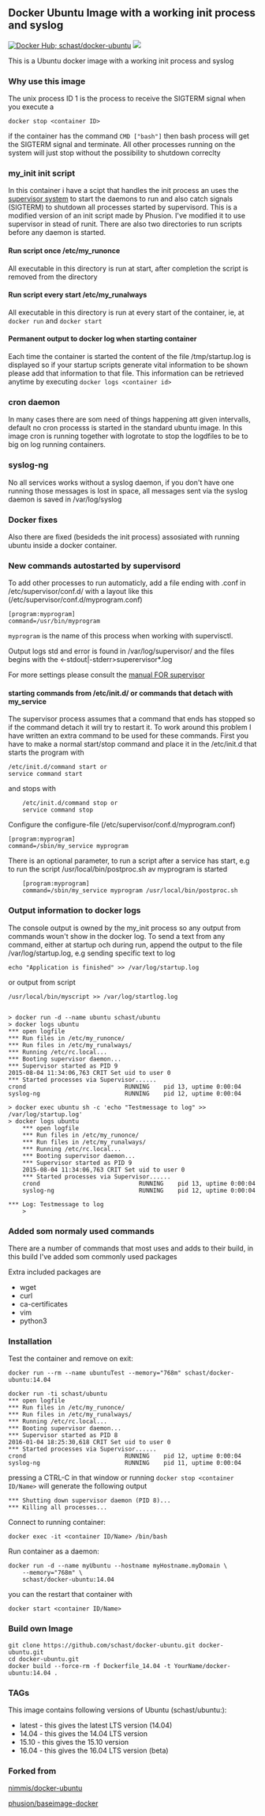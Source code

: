 ## Docker Ubuntu Image with a working init process and syslog
 [![Docker Hub; schast/docker-ubuntu](https://img.shields.io/badge/dockerhub-schast%2Fubuntu-green.svg)](https://registry.hub.docker.com/u/schast/ubuntu)
 [![](https://badge.imagelayers.io/schast/ubuntu:14.04.svg)](https://imagelayers.io/?images=schast/ubuntu:latest 'Get your own badge on imagelayers.io')

This is a Ubuntu docker image with a working init process and syslog

### Why use this image

The unix process ID 1 is the process to receive the SIGTERM signal when you execute a

	docker stop <container ID>

if the container has the command `CMD ["bash"]` then bash process will get the SIGTERM signal and terminate.
All other processes running on the system will just stop without the possibility to shutdown correclty

### my_init init script

In this container i have a scipt that handles the init process an uses the [supervisor system](http://supervisord.org/index.html) to start
the daemons to run and also catch signals (SIGTERM) to shutdown all processes started by supervisord. This is a modified version of
an init script made by Phusion. I've modified it to use supervisor in stead of runit. There are also two directories to run scripts
before any daemon is started.

#### Run script once /etc/my_runonce

All executable in this directory is run at start, after completion the script is removed from the directory

#### Run script every start /etc/my_runalways

All executable in this directory is run at every start of the container, ie, at `docker run` and `docker start`

#### Permanent output to docker log when starting container

Each time the container is started the content of the file /tmp/startup.log is displayed so if your startup scripts generate
vital information to be shown please add that information to that file. This information can be retrieved anytime by
executing `docker logs <container id>`

### cron daemon

In many cases there are som need of things happening att given intervalls, default no cron processs is started
in the standard ubuntu image. In this image cron is running together with logrotate to stop the logdfiles to be
to big on log running containers.

### syslog-ng

No all services works without a syslog daemon, if you don't have one running those messages is lost in space,
all messages sent via the syslog daemon is saved in /var/log/syslog

### Docker fixes

Also there are fixed (besideds the init process) assosiated with running ubuntu inside a docker container.

### New commands autostarted by supervisord

To add other processes to run automaticly, add a file ending with .conf  in /etc/supervisor/conf.d/
with a layout like this (/etc/supervisor/conf.d/myprogram.conf)

	[program:myprogram]
	command=/usr/bin/myprogram

`myprogram` is the name of this process when working with supervisctl.

Output logs std and error is found in /var/log/supervisor/ and the files begins with the <defined name><-stdout|-stderr>superervisor*.log

For more settings please consult the [manual FOR supervisor](http://supervisord.org/configuration.html#program-x-section-settings)

#### starting commands from /etc/init.d/ or commands that detach with my_service

The supervisor process assumes that a command that ends has stopped so if the command detach it will try to restart it. To work around this
problem I have written an extra command to be used for these commands. First you have to make a normal start/stop command and place it in
the /etc/init.d that starts the program with

	/etc/init.d/command start or
	service command start

and stops with

        /etc/init.d/command stop or
        service command stop

Configure the configure-file (/etc/supervisor/conf.d/myprogram.conf)

	[program:myprogram]
	command=/sbin/my_service myprogram

There is an optional parameter, to run a script after a service has start, e.g to run the script /usr/local/bin/postproc.sh av myprogram is started

        [program:myprogram]
        command=/sbin/my_service myprogram /usr/local/bin/postproc.sh

### Output information to docker logs

The console output is owned by the my_init process so any output from commands woun't show in the docker log. To send a text from any command, either
at startup och during run, append the output to the file /var/log/startup.log, e.g sending specific text to log

	echo "Application is finished" >> /var/log/startup.log

or output from script

	/usr/local/bin/myscript >> /var/log/startlog.log


	> docker run -d --name ubuntu schast/ubuntu
	> docker logs ubuntu
	*** open logfile
	*** Run files in /etc/my_runonce/
	*** Run files in /etc/my_runalways/
	*** Running /etc/rc.local...
	*** Booting supervisor daemon...
	*** Supervisor started as PID 9
	2015-08-04 11:34:06,763 CRIT Set uid to user 0
	*** Started processes via Supervisor......
	crond                            RUNNING    pid 13, uptime 0:00:04
	syslog-ng                        RUNNING    pid 12, uptime 0:00:04

	> docker exec ubuntu sh -c 'echo "Testmessage to log" >> /var/log/startup.log'
	> docker logs ubuntu
        *** open logfile
        *** Run files in /etc/my_runonce/
        *** Run files in /etc/my_runalways/
        *** Running /etc/rc.local...
        *** Booting supervisor daemon...
        *** Supervisor started as PID 9
        2015-08-04 11:34:06,763 CRIT Set uid to user 0
        *** Started processes via Supervisor......
        crond                            RUNNING    pid 13, uptime 0:00:04
        syslog-ng                        RUNNING    pid 12, uptime 0:00:04

	*** Log: Testmessage to log
        >
### Added som normaly used commands

There are a number of commands that most uses and adds to their build, in this build I've added som commonly used packages

Extra included packages are

- wget
- curl
- ca-certificates
- vim
- python3

### Installation

Test the container and remove on exit:

	docker run --rm --name ubuntuTest --memory="768m" schast/docker-ubuntu:14.04

	docker run -ti schast/ubuntu
	*** open logfile
	*** Run files in /etc/my_runonce/
	*** Run files in /etc/my_runalways/
	*** Running /etc/rc.local...
	*** Booting supervisor daemon...
	*** Supervisor started as PID 8
	2016-01-04 18:25:30,618 CRIT Set uid to user 0
	*** Started processes via Supervisor......
	crond                            RUNNING    pid 12, uptime 0:00:04
	syslog-ng                        RUNNING    pid 11, uptime 0:00:04

pressing a CTRL-C in that window or running `docker stop <container ID/Name>` will generate the following output

	*** Shutting down supervisor daemon (PID 8)...
	*** Killing all processes...

Connect to running container:

	docker exec -it <container ID/Name> /bin/bash


Run container as a daemon:

	docker run -d --name myUbuntu --hostname myHostname.myDomain \
		--memory="768m" \
		schast/docker-ubuntu:14.04


you can the restart that container with

	docker start <container ID/Name>


### Build own Image

	git clone https://github.com/schast/docker-ubuntu.git docker-ubuntu.git
	cd docker-ubuntu.git
	docker build --force-rm -f Dockerfile_14.04 -t YourName/docker-ubuntu:14.04 .


### TAGs

This image contains following versions of Ubuntu (schast/ubuntu:<tag>):
- latest -  this gives the latest LTS version (14.04)
- 14.04  -  this gives the 14.04 LTS version
- 15.10  -  this gives the 15.10 version
- 16.04  -  this gives the 16.04 LTS version (beta)


### Forked from
[nimmis/docker-ubuntu](https://github.com/nimmis/docker-ubuntu/)

[phusion/baseimage-docker](https://github.com/phusion/baseimage-docker)



